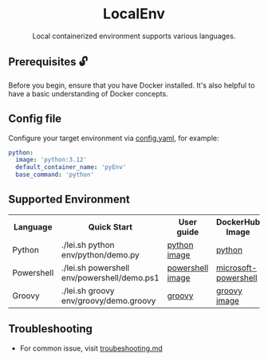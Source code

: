 <h1 align="center">LocalEnv</h1>

<p align="center">Local containerized environment supports various languages.</p>

## Prerequisites 🔓

Before you begin, ensure that you have Docker installed. It's also helpful to have a basic understanding of Docker concepts.

## Config file

Configure your target environment via [config.yaml](config.yaml), for example:

```yaml
python:
  image: 'python:3.12'
  default_container_name: 'pyEnv'
  base_command: 'python'
```

## Supported Environment

<table>
    <tr>
        <th>Language</th>
        <th>Quick Start</th>
        <th>User guide</th>
        <th>DockerHub Image</th>
    </tr>
    <tr>
        <td>Python</td>
        <td>./lei.sh python env/python/demo.py</td>
        <td><a href="https://hub.docker.com/_/python">python image</a></td>
        <td><a href="./env/python/">python</a></td>
    </tr>
    <tr>
        <td>Powershell</td>
        <td>./lei.sh powershell env/powershell/demo.ps1</td>
        <td><a href="./env/powershell/">powershell image</a></td>
        <td><a href="https://hub.docker.com/_/microsoft-powershell">microsoft-powershell</a></td>
    </tr>
    <tr>
        <td>Groovy</td>
        <td>./lei.sh groovy env/groovy/demo.groovy</td>
        <td><a href="./env/groovy/">groovy</a></td>
        <td><a href="https://hub.docker.com/_/groovy">groovy image</a></td>
    </tr>

</table>

## Troubleshooting

- For common issue, visit [troubeshooting.md](./docs/troubeshooting.md)
